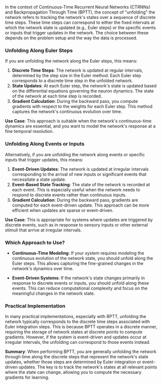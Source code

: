 In the context of Continuous-Time Recurrent Neural Networks (CTRNNs) and Backpropagation Through Time (BPTT), the concept of "unfolding" the network refers to tracking the network's states over a sequence of discrete time steps. These time steps can correspond to either the fixed intervals at which the network state is updated (e.g., Euler steps) or the specific events or inputs that trigger updates in the network. The choice between these depends on the problem setup and the way the data is processed.

### Unfolding Along Euler Steps

If you are unfolding the network along the Euler steps, this means:

1. **Discrete Time Steps**: The network is updated at regular intervals, determined by the step size in the Euler method. Each Euler step corresponds to a discrete time step in the unfolded network.
2. **State Updates**: At each Euler step, the network's state is updated based on the differential equations governing the neuron dynamics. The state of the network at each time step is recorded.
3. **Gradient Calculation**: During the backward pass, you compute gradients with respect to the weights for each Euler step. This method captures the network's continuous evolution over time.

**Use Case**: This approach is suitable when the network's continuous-time dynamics are essential, and you want to model the network's response at a fine temporal resolution.

### Unfolding Along Events or Inputs

Alternatively, if you are unfolding the network along events or specific inputs that trigger updates, this means:

1. **Event-Driven Updates**: The network is updated at irregular intervals corresponding to the arrival of new inputs or significant events that necessitate a state update.
2. **Event-Based State Tracking**: The state of the network is recorded at each event. This is especially useful when the network needs to respond to discrete events rather than continuous inputs.
3. **Gradient Calculation**: During the backward pass, gradients are computed for each event-driven update. This approach can be more efficient when updates are sparse or event-driven.

**Use Case**: This is appropriate for systems where updates are triggered by discrete events, such as in response to sensory inputs or other external stimuli that arrive at irregular intervals.

### Which Approach to Use?

- **Continuous-Time Modeling**: If your system requires modeling the continuous evolution of the network state, you should unfold along the Euler steps. This allows capturing the fine-grained changes in the network's dynamics over time.

- **Event-Driven Systems**: If the network's state changes primarily in response to discrete events or inputs, you should unfold along these events. This can reduce computational complexity and focus on the meaningful changes in the network state.

### Practical Implementation

In many practical implementations, especially with BPTT, unfolding the network typically corresponds to the discrete time steps associated with Euler integration steps. This is because BPTT operates in a discrete manner, requiring the storage of network states at discrete points to compute gradients. However, if the system is event-driven and updates occur at irregular intervals, the unfolding can correspond to those events instead.

**Summary**: When performing BPTT, you are generally unfolding the network through time along the discrete steps that represent the network's state updates, whether those steps are determined by Euler integration or event-driven updates. The key is to track the network's states at all relevant points where the state can change, allowing you to compute the necessary gradients for learning.